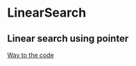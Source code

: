 # LinearSearch
 ## Linear search using pointer
[Way to the code](https://github.com/ASTHA193/LinearSearch/commit/64a8f6b77831ce78b17e3a489a000bbaff984dfe)
